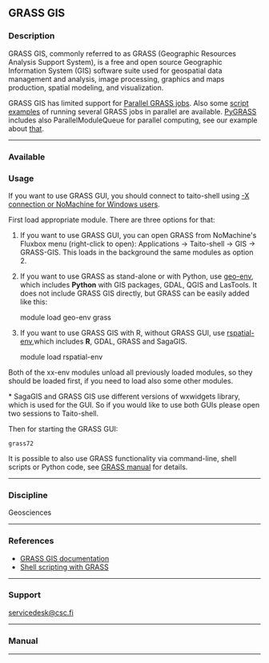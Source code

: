 ## GRASS GIS

### Description

GRASS GIS, commonly referred to as GRASS (Geographic Resources Analysis Support System), is a free and open source Geographic Information System (GIS) software suite used for geospatial data management and analysis, image processing, graphics and maps production, spatial modeling, and visualization.

GRASS GIS has limited support for [Parallel GRASS jobs](http://grasswiki.osgeo.org/wiki/Parallel_GRASS_jobs). Also some [script examples](http://grasswiki.osgeo.org/wiki/Parallelizing_Scripts) of running several GRASS jobs in parallel are available. [PyGRASS](https://grass.osgeo.org/grass75/manuals/libpython/pygrass.modules.interface.html?highlight=parallelmodulequeue#pygrass.modules.interface.module.ParallelModuleQueue) includes also ParallelModuleQueue for parallel computing, see our example about [that](https://github.com/csc-training/geocomputing/tree/master/python/grass_multiprocessing_with_python).

* * *

### Available

### Usage

If you want to use GRASS GUI, you should connect to taito-shell using [\-X connection or NoMachine for Windows users](https://research.csc.fi/csc-guide-connecting-the-servers-of-csc).

First load appropriate module. There are three options for that:

1) If you want to use GRASS GUI, you can open GRASS from NoMachine's Fluxbox menu (right-click to open): Applications -> Taito-shell -> GIS -> GRASS-GIS. This loads in the background the same modules as option 2.

2) If you want to use GRASS as stand-alone or with Python, use [geo-env](https://research.csc.fi/-/geo-env), which includes **Python** with GIS packages, GDAL, QGIS and LasTools.  It does not include GRASS GIS directly, but GRASS can be easily added like this:

    module load geo-env grass

3) If you want to use GRASS GIS with R, without GRASS GUI, use [rspatial-env](https://research.csc.fi/-/rspatial-env),which includes **R**, GDAL, GRASS and SagaGIS.

    module load rspatial-env

Both of the xx-env modules unload all previously loaded modules, so they should be loaded first, if you need to load also some other modules.

\* SagaGIS and GRASS GIS use different versions of wxwidgets library, which is used for the GUI. So if you would like to use both GUIs please open two sessions to Taito-shell.

Then for starting the GRASS GUI:

    grass72

It is possible to also use GRASS functionality via command-line, shell scripts or Python code, see [GRASS manual](https://grass.osgeo.org/grass72/manuals/grass7.html) for details.

* * *

### Discipline

Geosciences  

* * *

### References

*   [GRASS GIS documentation](https://grass.osgeo.org/documentation/)
*   [Shell scripting with GRASS](https://grasswiki.osgeo.org/wiki/GRASS_and_Shell)

* * *

### Support

servicedesk@csc.fi

* * *

### Manual

* * *